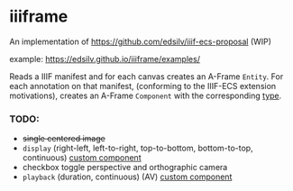 # iiiframe

An implementation of https://github.com/edsilv/iiif-ecs-proposal (WIP)

example: https://edsilv.github.io/iiiframe/examples/

Reads a IIIF manifest and for each canvas creates an A-Frame `Entity`. For each annotation on that manifest, (conforming to the IIIF-ECS extension motivations), creates an A-Frame `Component` with the corresponding [type](https://github.com/aframevr/aframe/tree/master/docs/components).

### TODO: 

- ~~single centered image~~
- `display` (right-left, left-to-right, top-to-bottom, bottom-to-top, continuous) [custom component](https://aframe.io/docs/0.8.0/introduction/writing-a-component.html)
- checkbox toggle perspective and orthographic camera
- `playback` (duration, continuous) (AV) [custom component](https://aframe.io/docs/0.8.0/introduction/writing-a-component.html)